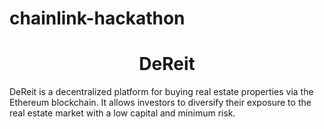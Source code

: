# chainlink-hackathon
<h1 align="center">DeReit</h1>
DeReit is a decentralized platform for buying real estate properties via the Ethereum blockchain. It allows investors to diversify their exposure to the real estate market with a low capital and minimum risk.
